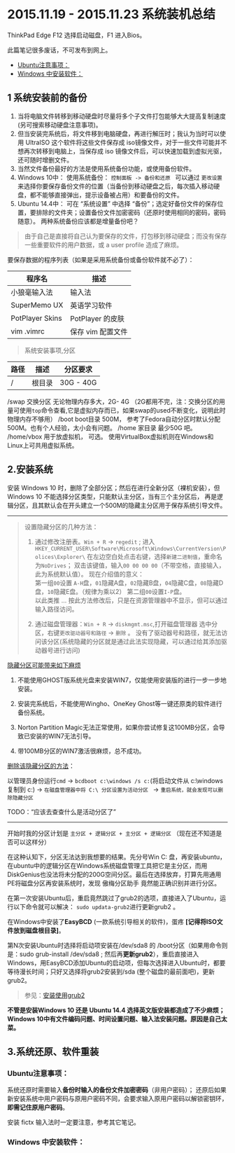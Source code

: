 2015.11.19 - 2015.11.23 系统装机总结
====================================



ThinkPad Edge  F12  选择启动磁盘，F1 进入Bios。



此篇笔记很多废话，不可发布到网上。 

<!-- TOC -->

- [Ubuntu注意事项：](#ubuntu注意事项)
- [Windows 中安装软件：](#windows-中安装软件)

<!-- /TOC -->


1 系统安装前的备份
--------------------------------------

1. 当将电脑文件转移到移动硬盘时尽量将多个子文件打包能够大大提高复制速度(另可搜索移动硬盘注意事项)。    
2. 但当安装完系统后，将文件移到电脑硬盘，再进行解压时；我认为当时可以使用 UltraISO 这个软件将这些文件保存成 iso镜像文件，对于一些文件可能并不想再次转移到电脑上，当保存成 iso 镜像文件后，可以快速加载到虚拟光驱，还可随时增删文件。     
3. 当然文件备份最好的方法是使用系统备份功能，或使用备份软件。
4. Windows 10中： 使用系统备份： `控制面板 -> 备份和还原 `  可以通过 `更改设置` 来选择你要保存备份文件的位置（当备份到移动硬盘之后，每次插入移动硬盘，都不能够直接弹出，提示设备被占用）和要备份的文件。   
5. Ubuntu 14.4中： 可在 “系统设置” 中选择 “备份”；选定好备份文件的保存位置，要排除的文件夹；设置备份文件加密密码（还原时使用相同的密码，密码随意）。    两种系统备份应该都是增量备份吧？     


>由于自己是直接将自己认为要保存的文件，打包移到移动硬盘；而没有保存一些重要软件的用户数据，或 a user profile 造成了麻烦。   


要保存数据的程序列表（如果是采用系统备份或备份软件就不必了）：   


| 程序名             | 描述            |
| --------------- | ------------- |
| 小狼毫输入法          | 输入法           |
| SuperMemo UX    | 英语学习软件        |
| PotPlayer Skins | PotPlayer 的皮肤 |
| vim  .vimrc     | 保存 vim 配置文件   |




> 系统安装事项,分区

|路径   | 描述   | 分区要求  |
|-------|-------|---------|
|/		|根目录   |30G - 40G
/swap	交换分区		无论物理内存多大，2G- 4G （2G都用不完，注：交换分区的用量可使用`top`命令查看,它是虚拟内存而已，如果swap的used不断变化，说明此时物理内存不够用）
/boot	boot目录		500M， 参考了Fedora自动分区时默认分配500M。也有个人经验，太小会有问题。 
/home	家目录			最少50G 吧。  
/home/vbox	用于放虚拟机， 可选。    使用VirtualBox虚拟机则在Windows和Linux上可共用虚拟系统。  







2.安装系统
------------------------------------------------------   


安装 Windows 10 时，删除了全部分区；然后在进行全新分区（裸机安装），但 Windows 10 不能选择分区类型，只能默认主分区，当有三个主分区后，
再是逻辑分区，且其默认会在开头建立一个500M的隐藏主分区用于保存系统引导文件。  

----------------------------


>设置隐藏分区的几种方法：  
>
>    1. 通过修改注册表。`Win + R` -> `regedit` ; 进入
>    `HKEY_CURRENT_USER\Software\Microsoft\Windows\CurrentVersion\Polices\Explorer\` 
>     在左边空白处点击右键，选择`新建二进制值`，重命名为`NoDrives`；
>     双击该键值，输入`00 00 00 00`（不带空格，直接输入，此为系统默认值）。
>     现在介绍值的意义：  
>     第一组`00`设置 `A-H`盘，`01`隐藏A盘，`02`隐藏B盘，`04`隐藏C盘，`08`隐藏D盘，`10`隐藏E盘。（规律为乘以2）
>     第二组`00`设置`I-P`盘。  
>     以此类推 ...
>     按此方法修改后，只是在资源管理器中不显示，但可以通过输入路径访问。
>
>   2. 通过磁盘管理器：`Win + R` -> `diskmgmt.msc`,打开磁盘管理器
>     选中分区，右键`更改驱动器号和路径` -> `删除` 。
>       没有了驱动器号和路径，就无法访问该分区(系统隐藏的分区就是通过此法实现隐藏，可以通过给其添加驱动器号进行访问)


[隐藏分区可能带来如下麻烦](http://notebook.it168.com/a2010/1101/1120/000001120453_1.shtml "真实性有待考量")  

1. 不能使用GHOST版系统光盘来安装WIN7，仅能使用安装版的进行一步一步地安装。 

2. 安装完系统后，不能使用Wingho、OneKey Ghost等一键还原类的软件进行备份系统。 

3. Norton Partition Magic无法正常使用，如果你尝试修复这100MB分区，会导致已安装的WIN7无法引导。

4. 带100MB分区的WIN7激活很麻烦，总不成功。


[删除该隐藏分区的方法](http://notebook.it168.com/a2010/1101/1120/000001120453_2.shtml)：

以管理员身份运行`cmd` -> `bcdboot c:\windows /s c:`(将启动文件从 c:\windows 复制到 c:\) -> `在磁盘管理器中将 C:\ 分区设置为活动分区 ` -> `重启系统，就会发现可以删除隐藏分区`


TODO：“应该去查查什么是活动分区了”

-----------------------------------


开始时我的分区计划是 `主分区 + 逻辑分区 + 主分区 + 逻辑分区` （现在还不知道是否可以这样分） 


在这种认知下，分区无法达到我想要的结果。先分号Win C: 盘，再安装ubuntu，在ubuntu中的逻辑分区在Windows系统磁盘管理工具把它是主分区，而用DiskGenius也没法将未分配的200G空间分区。最后在选择放弃，打算先用通用PE将磁盘分区再安装系统时，发现 傲梅分区助手 竟然能正确识别并进行分区。


在第一次安装Ubuntu后，重启竟然跳过了grub2的选项，直接进入了Ubuntu，运行以下命令就可以解决：
`sudo updata-grub2`进行更新grub2 。   

在Windows中安装了**EasyBCD** (一款系统引导相关的软件)，蛋疼 
**[记得将ISO文件放到磁盘根目录]**。


第N次安装Ubuntu时选择将启动项安装在/dev/sda8 的 /boot分区（如果用命令则是：sudo grub-install   /dev/sda8 ; 然后再**更新grub2**），重启直接进入Windows，用EasyBCD添加Ubuntu的启动项，但每次选择进入Ubuntu时，都要等待漫长时间；只好又选择将grub2安装到/sda (整个磁盘的最前面吧)，更新grub2。  


>参见：[安装使用grub2](http://www.cnblogs.com/hopeworld/archive/2009/09/25/1573897.html)


**不管是安装Windows 10 还是 Ubuntu 14.4 选择英文版安装都造成了不少麻烦；Windows 10中有文件编码问题、时间设置问题、输入法安装问题。原因是自己太菜。**



3.系统还原、软件重装
-----------------------------------------------

### Ubuntu注意事项：

系统还原时需要输入**备份时输入的备份文件加密密码**（非用户密码）；
还原后如果新安装系统中用户密码与原用户密码不同，会要求输入原用户密码以解锁密钥环，**即需记住原用户密码**。   


安装 fictx 输入法时一定要注意，参考其它笔记。  


### Windows 中安装软件：

